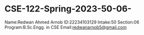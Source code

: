 # CSE-122-Spring-2023-50-06-
Name:Redwan Ahmed Arnob
ID:22234103129
Intake:50
Section:06
Program:B.Sc.Engg. in CSE
Email:redwanarnob5@gmail.com
